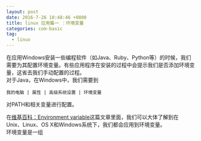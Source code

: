 ```yaml
---
layout: post  
date: 2016-7-26 10:48:46 +0800  
title: linux 应用篇一 ：环境变量 
categories: com-basic  
tag:
  - linux
---   
```


在应用Windows安装一些编程软件（如Java、Ruby、Python等）的时候，我们需要为其配置环境变量。有些应用程序在安装的过程中会提示我们是否添加环境变量，这省去我们手动配置的过程。  
对于Java，在Windows中，我们需要到  

```
我的电脑 | 属性 | 高级系统设置 | 环境变量
```  

对PATH和相关变量进行配置。  

在[维基百科：Environment variable](https://en.wikipedia.org/wiki/Environment_variable)这篇文章里面，我们可以大体了解到在Unix、Linux、OS X和Windows系统下，我们都会应用到环境变量。  
环境变量是一组
